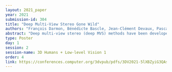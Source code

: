 ```yaml
---
layout: 2021_paper
year: 2021
submission-id: 304
title: "Deep Multi-View Stereo Gone Wild"
authors: "François Darmon, Bénédicte Bascle, Jean-Clément Devaux, Pascal Monasse and Mathieu Aubry"
abstract: "Deep multi-view stereo (deep MVS) methods have been developed and extensively compared on simple datasets, where they now outperform classical approaches. In this paper, we ask whether the conclusions reached in controlled scenarios are still valid when working with Internet photo collections. We propose a methodology for evaluation and explore the influence of three aspects of deep MVS methods: network architecture, training data, and supervision. We make several key observations, which we extensively validate quantitatively and qualitatively, both for depth prediction and complete 3D reconstructions. First, we outline the promises of unsupervised techniques by introducing a simple approach which provides more complete reconstructions than supervised options when using a simple network architecture. Second, we emphasize that not all multiscale architectures generalize to the unconstrained scenario, especially without supervision. Finally, we show the efficiency of noisy supervision from large-scale 3D reconstructions which can even lead to networks that outperform classical methods in scenarios where very few images are available."
type: Poster
day: 1
session: 2
session-name: 3D Humans + Low-level Vision 1
order: 4
link: https://conferences.computer.org/3dvpub/pdfs/3DV2021-5lXBZyiG3QAsRBKXHIjqU8/268800a484/268800a484.pdf
---
```

